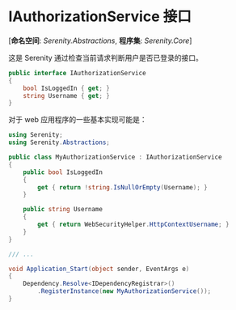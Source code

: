 # IAuthorizationService 接口

[**命名空间**: *Serenity.Abstractions*, **程序集**: *Serenity.Core*]

这是 Serenity 通过检查当前请求判断用户是否已登录的接口。

```cs
public interface IAuthorizationService
{
    bool IsLoggedIn { get; }
    string Username { get; }
}
```

对于 web 应用程序的一些基本实现可能是：

```cs
using Serenity;
using Serenity.Abstractions;

public class MyAuthorizationService : IAuthorizationService
{
    public bool IsLoggedIn
    {
        get { return !string.IsNullOrEmpty(Username); }
    }

    public string Username
    {
        get { return WebSecurityHelper.HttpContextUsername; }
    }
}

/// ...

void Application_Start(object sender, EventArgs e)
{
	Dependency.Resolve<IDependencyRegistrar>()
		.RegisterInstance(new MyAuthorizationService());
}
```
